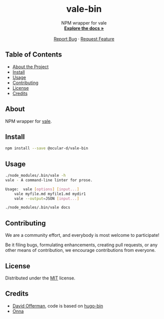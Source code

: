 <!-- PROJECT LOGO -->

<br />
<p align="center">
  <h1 align="center">vale-bin</h1>

  <p align="center">
    NPM wrapper for vale
    <br />
    <a href="https://github.com/ocular-d/vale-bin"><strong>Explore the docs »</strong></a>
    <br />
    <br />
    <a href="https://github.com/ocular-d/vale-bin/issues">Report Bug</a>
    ·
    <a href="https://github.com/ocular-d/vale-bin/issues">Request Feature</a>
  </p>
</p>

<!-- TABLE OF CONTENTS -->

## Table of Contents

- [About the Project](#about)
- [Install](#install)
- [Usage](#usage)
- [Contributing](#contributing)
- [License](#license)
- [Credits](#credits)

## About

NPM wrapper for [vale](https://github.com/errata-ai/vale "Link to vale on GitHub").

## Install

```sh
npm install --save @ocular-d/vale-bin
```

## Usage

```sh
./node_modules/.bin/vale -h
vale - A command-line linter for prose.

Usage:	vale [options] [input...]
	vale myfile.md myfile1.md mydir1
	vale --output=JSON [input...]
```

```sh
./node_modules/.bin/vale docs
```

## Contributing

We are a community effort, and everybody is most welcome to participate!

Be it filing bugs, formulating enhancements, creating pull requests, or any other means of contribution, we encourage contributions from everyone.

## License

Distributed under the [MIT](https://choosealicense.com/licenses/mit/ "Link to license") license.

## Credits

- [David Offerman](https://github.com/davidofferman "Link to GitHub of David"), code is based on [hugo-bin](https://github.com/davidofferman/hugo-bin "Link to hugo-bin on GitHub")
- [Onna](https://onna.com "Link to Onna")
